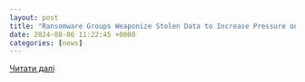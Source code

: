 ```yaml
---
layout: post
title: "Ransomware Groups Weaponize Stolen Data to Increase Pressure on Targets Who Refuse to Pay, Sophos Report Finds"
date: 2024-08-06 11:22:45 +0000
categories: [news]
---
```


[Читати далі](https://finance.yahoo.com/news/ransomware-groups-weaponize-stolen-data-103000964.html)
